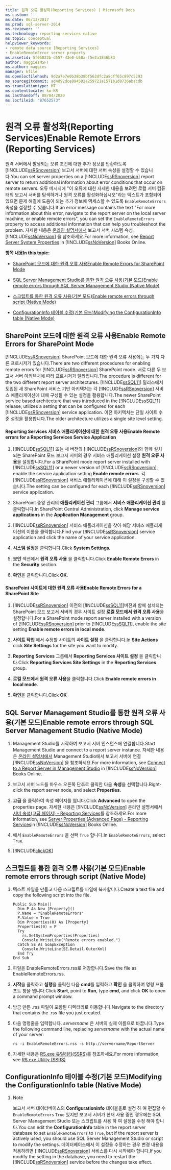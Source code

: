 ```yaml
---
title: 원격 오류 활성화(Reporting Services) | Microsoft Docs
ms.custom: ''
ms.date: 06/13/2017
ms.prod: sql-server-2014
ms.reviewer: ''
ms.technology: reporting-services-native
ms.topic: conceptual
helpviewer_keywords:
- remote data source [Reporting Services]
- EnableRemoteError server property
ms.assetid: 5f05022b-d557-43e0-b50a-f5e2a1846b83
author: maggiesMSFT
ms.author: maggies
manager: kfile
ms.openlocfilehash: 9d2a7e7e0b38b38bf563dfc2a8cff65c897c5293
ms.sourcegitcommit: ad4d92dce894592a259721a1571b1d8736abacdb
ms.translationtype: MT
ms.contentlocale: ko-KR
ms.lasthandoff: 08/04/2020
ms.locfileid: "87652573"
---
```

# <a name="enable-remote-errors-reporting-services"></a><span data-ttu-id="3842a-102">원격 오류 활성화(Reporting Services)</span><span class="sxs-lookup"><span data-stu-id="3842a-102">Enable Remote Errors (Reporting Services)</span></span>
  <span data-ttu-id="3842a-103">원격 서버에서 발생되는 오류 조건에 대한 추가 정보를 반환하도록 [!INCLUDE[ssRSnoversion](../../includes/ssrsnoversion-md.md)] 보고서 서버에 대한 서버 속성을 설정할 수 있습니다.</span><span class="sxs-lookup"><span data-stu-id="3842a-103">You can set server properties on a [!INCLUDE[ssRSnoversion](../../includes/ssrsnoversion-md.md)] report server to return additional information about error conditions that occur on remote servers.</span></span> <span data-ttu-id="3842a-104">오류 메시지에 "이 오류에 대한 자세한 내용을 보려면 로컬 서버 컴퓨터의 보고서 서버를 탐색하거나 원격 오류를 활성화하십시오"라는 텍스트가 포함되어 있으면 문제 해결에 도움이 되는 추가 정보에 액세스할 수 있도록 `EnableRemoteErrors` 속성을 설정할 수 있습니다.</span><span class="sxs-lookup"><span data-stu-id="3842a-104">If an error message contains the text "For more information about this error, navigate to the report server on the local server machine, or enable remote errors", you can set the `EnableRemoteErrors` property to access additional information that can help you troubleshoot the problem.</span></span> <span data-ttu-id="3842a-105">자세한 내용은 [온라인 설명서에서](../report-server-web-service/net-framework/reporting-services-properties-report-server-system-properties.md) 보고서 서버 시스템 속성 [!INCLUDE[ssNoVersion](../../includes/ssnoversion-md.md)] 을 참조하세요.</span><span class="sxs-lookup"><span data-stu-id="3842a-105">For more information, see [Report Server System Properties](../report-server-web-service/net-framework/reporting-services-properties-report-server-system-properties.md) in [!INCLUDE[ssNoVersion](../../includes/ssnoversion-md.md)] Books Online.</span></span>  
  
 <span data-ttu-id="3842a-106">**항목 내용**</span><span class="sxs-lookup"><span data-stu-id="3842a-106">**In this topic:**</span></span>  
  
-   [<span data-ttu-id="3842a-107">SharePoint 모드에 대한 원격 오류 사용</span><span class="sxs-lookup"><span data-stu-id="3842a-107">Enable Remote Errors for SharePoint Mode</span></span>](#bkmk_sharepoint)  
  
-   [<span data-ttu-id="3842a-108">SQL Server Management Studio를 통한 원격 오류 사용(기본 모드)</span><span class="sxs-lookup"><span data-stu-id="3842a-108">Enable remote errors through SQL Server Management Studio (Native Mode)</span></span>](#bkmk_mgtStudio)  
  
-   [<span data-ttu-id="3842a-109">스크립트를 통한 원격 오류 사용(기본 모드)</span><span class="sxs-lookup"><span data-stu-id="3842a-109">Enable remote errors through script (Native Mode)</span></span>](#bkmk_script)  
  
-   [<span data-ttu-id="3842a-110">ConfigurationInfo 테이블 수정(기본 모드)</span><span class="sxs-lookup"><span data-stu-id="3842a-110">Modifying the ConfigurationInfo table (Native Mode)</span></span>](#bkmk_ConfigurationInfo)  
  
##  <a name="enable-remote-errors-for-sharepoint-mode"></a><a name="bkmk_sharepoint"></a> <span data-ttu-id="3842a-111">SharePoint 모드에 대한 원격 오류 사용</span><span class="sxs-lookup"><span data-stu-id="3842a-111">Enable Remote Errors for SharePoint Mode</span></span>  
 <span data-ttu-id="3842a-112">[!INCLUDE[ssRSnoversion](../../includes/ssrsnoversion-md.md)] SharePoint 모드에 대한 원격 오류 사용에는 두 가지 다른 프로시저가 있습니다.</span><span class="sxs-lookup"><span data-stu-id="3842a-112">There are two different procedures for enabling remote errors for [!INCLUDE[ssRSnoversion](../../includes/ssrsnoversion-md.md)] SharePoint mode.</span></span> <span data-ttu-id="3842a-113">서로 다른 두 보고서 서버 아키텍처에 따라 프로시저가 달라집니다.</span><span class="sxs-lookup"><span data-stu-id="3842a-113">The procedure is different for the two different report server architectures.</span></span> <span data-ttu-id="3842a-114">[!INCLUDE[ssSQL11](../../includes/sssql11-md.md)] 릴리스에서 도입된 새 SharePoint 서비스 기반 아키텍처는 각 [!INCLUDE[ssRSnoversion](../../includes/ssrsnoversion-md.md)] 서비스 애플리케이션에 대해 구성될 수 있는 설정을 활용합니다.</span><span class="sxs-lookup"><span data-stu-id="3842a-114">The newer SharePoint service based architecture that was introduced in the [!INCLUDE[ssSQL11](../../includes/sssql11-md.md)] release, utilizes a setting that can be configured for each [!INCLUDE[ssRSnoversion](../../includes/ssrsnoversion-md.md)] service application.</span></span> <span data-ttu-id="3842a-115">이전 아키텍처는 단일 사이트 수준 설정을 활용합니다.</span><span class="sxs-lookup"><span data-stu-id="3842a-115">The older architecture utilizes a single site level setting.</span></span>  
  
#### <a name="enable-remote-errors-for-a-reporting-services-service-application"></a><span data-ttu-id="3842a-116">Reporting Services 서비스 애플리케이션에 대한 원격 오류 사용</span><span class="sxs-lookup"><span data-stu-id="3842a-116">Enable Remote errors for a Reporting Services Service Application</span></span>  
  
1.  <span data-ttu-id="3842a-117">[!INCLUDE[ssSQL11](../../includes/sssql11-md.md)] 또는 새 버전의 [!INCLUDE[ssRSnoversion](../../includes/ssrsnoversion-md.md)]와 함께 설치되는 SharePoint 모드 보고서 서버의 경우 서비스 애플리케이션 설정 **원격 오류 사용**을 설정합니다.</span><span class="sxs-lookup"><span data-stu-id="3842a-117">For a SharePoint mode report server installed with [!INCLUDE[ssSQL11](../../includes/sssql11-md.md)] or a newer version of [!INCLUDE[ssRSnoversion](../../includes/ssrsnoversion-md.md)], enable the service application setting **Enable remote errors**.</span></span> <span data-ttu-id="3842a-118">각 [!INCLUDE[ssRSnoversion](../../includes/ssrsnoversion-md.md)] 서비스 애플리케이션에 대해 이 설정을 구성할 수 있습니다.</span><span class="sxs-lookup"><span data-stu-id="3842a-118">The setting can be configured for each [!INCLUDE[ssRSnoversion](../../includes/ssrsnoversion-md.md)] service application.</span></span>  
  
2.  <span data-ttu-id="3842a-119">SharePoint 중앙 관리의 **애플리케이션 관리** 그룹에서 **서비스 애플리케이션 관리** 를 클릭합니다.</span><span class="sxs-lookup"><span data-stu-id="3842a-119">In SharePoint Central Administration, click **Manage service applications** in the **Application Management** group.</span></span>  
  
3.  <span data-ttu-id="3842a-120">[!INCLUDE[ssRSnoversion](../../includes/ssrsnoversion-md.md)] 서비스 애플리케이션을 찾아 해당 서비스 애플리케이션의 이름을 클릭합니다.</span><span class="sxs-lookup"><span data-stu-id="3842a-120">Find your [!INCLUDE[ssRSnoversion](../../includes/ssrsnoversion-md.md)] service application and click the name of your service application.</span></span>  
  
4.  <span data-ttu-id="3842a-121">**시스템 설정**을 클릭합니다.</span><span class="sxs-lookup"><span data-stu-id="3842a-121">Click **System Settings**.</span></span>  
  
5.  <span data-ttu-id="3842a-122">**보안** 섹션에서 **원격 오류 사용** 을 클릭합니다.</span><span class="sxs-lookup"><span data-stu-id="3842a-122">Click **Enable Remote Errors** in the **Security** section.</span></span>  
  
6.  <span data-ttu-id="3842a-123">**확인**을 클릭합니다.</span><span class="sxs-lookup"><span data-stu-id="3842a-123">Click **OK**.</span></span>  
  
#### <a name="enable-remote-errors-for-a-sharepoint-site"></a><span data-ttu-id="3842a-124">SharePoint 사이트에 대한 원격 오류 사용</span><span class="sxs-lookup"><span data-stu-id="3842a-124">Enable Remote Errors for a SharePoint Site</span></span>  
  
1.  <span data-ttu-id="3842a-125">[!INCLUDE[ssRSnoversion](../../includes/ssrsnoversion-md.md)] 이전의 [!INCLUDE[ssSQL11](../../includes/sssql11-md.md)]버전과 함께 설치되는 SharePoint 모드 보고서 서버의 경우 사이트 설정 **로컬 모드에서 원격 오류 사용**을 설정합니다.</span><span class="sxs-lookup"><span data-stu-id="3842a-125">For a SharePoint mode report server installed with a version of [!INCLUDE[ssRSnoversion](../../includes/ssrsnoversion-md.md)] prior to [!INCLUDE[ssSQL11](../../includes/sssql11-md.md)], enable the site setting **Enable remote errors in local mode**.</span></span>  
  
2.  <span data-ttu-id="3842a-126">**사이트 작업** 에서 수정할 사이트의 **사이트 설정** 을 클릭합니다.</span><span class="sxs-lookup"><span data-stu-id="3842a-126">In **Site Actions** click **Site Settings** for the site you want to modify.</span></span>  
  
3.  <span data-ttu-id="3842a-127">**Reporting Services** 그룹에서 **Reporting Services 사이트 설정** 을 클릭합니다.</span><span class="sxs-lookup"><span data-stu-id="3842a-127">Click **Reporting Services Site Settings** in the **Reporting Services** group.</span></span>  
  
4.  <span data-ttu-id="3842a-128">**로컬 모드에서 원격 오류 사용**을 클릭합니다.</span><span class="sxs-lookup"><span data-stu-id="3842a-128">Click **Enable remote errors in local mode**.</span></span>  
  
5.  <span data-ttu-id="3842a-129">**확인**을 클릭합니다.</span><span class="sxs-lookup"><span data-stu-id="3842a-129">Click **OK**</span></span>  
  
##  <a name="enable-remote-errors-through-sql-server-management-studio-native-mode"></a><a name="bkmk_mgtStudio"></a> <span data-ttu-id="3842a-130">SQL Server Management Studio를 통한 원격 오류 사용(기본 모드)</span><span class="sxs-lookup"><span data-stu-id="3842a-130">Enable remote errors through SQL Server Management Studio (Native Mode)</span></span>  
  
1.  <span data-ttu-id="3842a-131">Management Studio를 시작하여 보고서 서버 인스턴스에 연결합니다.</span><span class="sxs-lookup"><span data-stu-id="3842a-131">Start Management Studio and connect to a report server instance.</span></span> <span data-ttu-id="3842a-132">자세한 내용은 [온라인 설명서에서](../tools/connect-to-a-report-server-in-management-studio.md) Management Studio에서 보고서 서버에 연결 [!INCLUDE[ssNoVersion](../../includes/ssnoversion-md.md)] 을 참조하세요.</span><span class="sxs-lookup"><span data-stu-id="3842a-132">For more information, see [Connect to a Report Server in Management Studio](../tools/connect-to-a-report-server-in-management-studio.md) in [!INCLUDE[ssNoVersion](../../includes/ssnoversion-md.md)] Books Online.</span></span>  
  
2.  <span data-ttu-id="3842a-133">보고서 서버 노드를 마우스 오른쪽 단추로 클릭한 다음 **속성**을 선택합니다.</span><span class="sxs-lookup"><span data-stu-id="3842a-133">Right-click the report server node, and select **Properties**.</span></span>  
  
3.  <span data-ttu-id="3842a-134">**고급** 을 클릭하여 속성 페이지를 엽니다.</span><span class="sxs-lookup"><span data-stu-id="3842a-134">Click **Advanced** to open the properties page.</span></span> <span data-ttu-id="3842a-135">자세한 내용은 [!INCLUDE[ssNoVersion](../../includes/ssnoversion-md.md)] 온라인 설명서에서 [서버 속성&#40;고급 페이지&#41; - Reporting Services](../tools/server-properties-advanced-page-reporting-services.md)를 참조하세요.</span><span class="sxs-lookup"><span data-stu-id="3842a-135">For more information, see [Server Properties &#40;Advanced Page&#41; - Reporting Services](../tools/server-properties-advanced-page-reporting-services.md)in [!INCLUDE[ssNoVersion](../../includes/ssnoversion-md.md)] Books Online.</span></span>  
  
4.  <span data-ttu-id="3842a-136">에서 `EnableRemoteErrors` 을 선택 `True` 합니다.</span><span class="sxs-lookup"><span data-stu-id="3842a-136">In `EnableRemoteErrors`, select `True`.</span></span>  
  
5.  [!INCLUDE[clickOK](../../includes/clickok-md.md)]  
  
##  <a name="enable-remote-errors-through-script-native-mode"></a><a name="bkmk_script"></a> <span data-ttu-id="3842a-137">스크립트를 통한 원격 오류 사용(기본 모드)</span><span class="sxs-lookup"><span data-stu-id="3842a-137">Enable remote errors through script (Native Mode)</span></span>  
  
1.  <span data-ttu-id="3842a-138">텍스트 파일을 만들고 다음 스크립트를 파일에 복사합니다.</span><span class="sxs-lookup"><span data-stu-id="3842a-138">Create a text file and copy the following script into the file.</span></span>  
  
    ```  
    Public Sub Main()  
      Dim P As New [Property]()  
      P.Name = "EnableRemoteErrors"  
      P.Value = True  
      Dim Properties(0) As [Property]  
      Properties(0) = P  
      Try  
        rs.SetSystemProperties(Properties)  
        Console.WriteLine("Remote errors enabled.")  
      Catch SE As SoapException  
        Console.WriteLine(SE.Detail.OuterXml)  
      End Try  
    End Sub  
    ```  
  
2.  <span data-ttu-id="3842a-139">파일을 EnableRemoteErrors.rss로 저장합니다.</span><span class="sxs-lookup"><span data-stu-id="3842a-139">Save the file as EnableRemoteErrors.rss.</span></span>  
  
3.  <span data-ttu-id="3842a-140">**시작**을 클릭하고 **실행**을 클릭한 다음 **cmd**를 입력하고 **확인** 을 클릭하여 명령 프롬프트 창을 엽니다.</span><span class="sxs-lookup"><span data-stu-id="3842a-140">Click **Start**, point to **Run**, type **cmd**, and click **OK** to open a command prompt window.</span></span>  
  
4.  <span data-ttu-id="3842a-141">방금 만든 .rss 파일이 포함된 디렉터리로 이동합니다.</span><span class="sxs-lookup"><span data-stu-id="3842a-141">Navigate to the directory that contains the .rss file you just created.</span></span>  
  
5.  <span data-ttu-id="3842a-142">다음 명령줄을 입력합니다. *servername* 은 서버의 실제 이름으로 바꿉니다.</span><span class="sxs-lookup"><span data-stu-id="3842a-142">Type the following command line, replacing *servername* with the actual name of your server:</span></span>  
  
    ```  
    rs -i EnableRemoteErrors.rss -s http://servername/ReportServer  
    ```  
  
6.  <span data-ttu-id="3842a-143">자세한 내용은 [RS.exe 유틸리티&#40;SSRS&#41;](../tools/rs-exe-utility-ssrs.md)를 참조하세요.</span><span class="sxs-lookup"><span data-stu-id="3842a-143">For more information, see [RS.exe Utility &#40;SSRS&#41;](../tools/rs-exe-utility-ssrs.md)</span></span>  
  
##  <a name="modifying-the-configurationinfo-table-native-mode"></a><a name="bkmk_ConfigurationInfo"></a> <span data-ttu-id="3842a-144">ConfigurationInfo 테이블 수정(기본 모드)</span><span class="sxs-lookup"><span data-stu-id="3842a-144">Modifying the ConfigurationInfo table (Native Mode)</span></span>  
  
1.  > [!NOTE]  
    >  <span data-ttu-id="3842a-145">보고서 서버 데이터베이스의 **Configurationinfo** 테이블을로 설정 하 여 편집할 수 `EnableRemoteErrors` `True` 있지만 보고서 서버가 현재 사용 중인 경우에는 SQL Server Management Studio 또는 스크립트를 사용 하 여 설정을 수정 해야 합니다.</span><span class="sxs-lookup"><span data-stu-id="3842a-145">You can edit the **ConfigurationInfo** table in the report server database to set `EnableRemoteErrors` to `True`, but if the report server is actively used, you should use SQL Server Management Studio or script to modify the settings.</span></span> <span data-ttu-id="3842a-146">데이터베이스에서 이 설정을 수정하는 경우 변경 내용을 적용하려면 [!INCLUDE[ssRSnoversion](../../includes/ssrsnoversion-md.md)] 서비스를 다시 시작해야 합니다.</span><span class="sxs-lookup"><span data-stu-id="3842a-146">If you modify the setting in the database, you need to restart the [!INCLUDE[ssRSnoversion](../../includes/ssrsnoversion-md.md)] service before the changes take effect.</span></span>  
  
  
